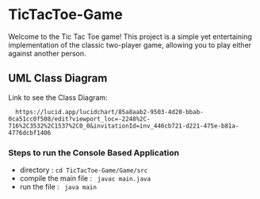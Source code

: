 # TicTacToe-Game

Welcome to the Tic Tac Toe game! This project is a simple yet entertaining implementation of the classic two-player game, allowing you to play either against another person.

## UML Class Diagram
Link to see the Class Diagram: 
```
  https://lucid.app/lucidchart/85a8aab2-9503-4d20-bbab-0ca51cc0f508/edit?viewport_loc=-2248%2C-716%2C3532%2C1537%2C0_0&invitationId=inv_446cb721-d221-475e-b81a-4776dcbf1406
```

### Steps to run the Console Based Application
- directory : ``` cd TicTacToe-Game/Game/src ```
- compile the main file : ``` javac main.java```
- run the file : ``` java main```
